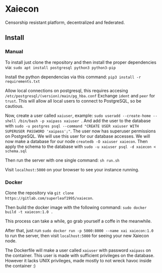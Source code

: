 # Xaiecon
Censorship resistant platform, decentralized and federated.

## Install
### Manual
To install just clone the repository and then install the proper dependencies via:
`sudo apt install postgresql python3 python3-pip`

Install the python dependencias via this command:
`pip3 install -r requirements.txt`

Allow local connections on postgresql, this requires accesing `/etc/postgresql/(version)/main/pg_hba.conf`
Exchange `ident` and `peer` for `trust`. This will allow all local users to connect to PostgreSQL, so be cautious.

Now, create a user called `xaiuser`, example: `sudo useradd --create-home --shell /bin/bash -p xaipass xaiuser
`. And add the user to the database with `sudo -u postgres psql --command "CREATE USER xaiuser WITH SUPERUSER PASSWORD 'xaipass';"`. The user now has superuser permissions on PostgreSQL. We will use this user for our database accesses. We will now make a database for our node `createdb -O xaiuser xaiecon`. Then apply the schema to the database with `sudo -u xaiuser psql -d xaiecon < schema.sql`

Then run the server with one single command:
`sh run.sh`

Visit `localhost:5000` on your browser to see your instance running.

### Docker
Clone the repository via `git clone https://gitlab.com/superleaf1995/xaiecon`.

Then build the docker image with the following command: `sudo docker build -t xaiecon:1.0 .`

This process can take a while, go grab yourself a coffe in the meanwhile.

After that, just run `sudo docker run -p 5000:8000 --name xai xaiecon:1.0` to run the server, then visit `localhost:5000` for seeing your new Xaiecon node.

The Dockerfile will make a user called `xaiuser` with password `xaipass` on the container. This user is made with sufficient privileges on the database. However it lacks UNIX privileges, made mostly to not wreck havoc inside the container :)
